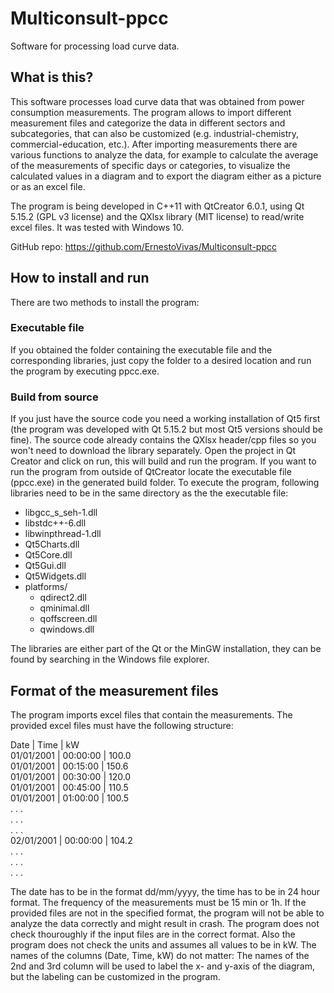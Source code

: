 # Multiconsult-ppcc
Software for processing load curve data.


## What is this?
This software processes load curve data that was obtained from power consumption measurements. The program allows to import different measurement files and categorize the data in different sectors and subcategories, that can also be customized (e.g. industrial-chemistry, commercial-education, etc.). After importing measurements there are various functions to analyze the data, for example to calculate the average of the measurements of specific days or categories, to visualize the calculated values in a diagram and to export the diagram either as a picture or as an excel file.

The program is being developed in C++11 with QtCreator 6.0.1, using Qt 5.15.2 (GPL v3 license) and the QXlsx library (MIT license) to read/write excel files. It was tested with Windows 10.

GitHub repo:
https://github.com/ErnestoVivas/Multiconsult-ppcc


## How to install and run
There are two methods to install the program:

### Executable file
If you obtained the folder containing the executable file and the corresponding libraries, just copy the folder to a desired location and run the program by executing ppcc.exe.

### Build from source
If you just have the source code you need a working installation of Qt5 first (the program was developed with Qt 5.15.2 but most Qt5 versions should be fine). The source code already contains the QXlsx header/cpp files so you won't need to download the library separately.
Open the project in Qt Creator and click on run, this will build and run the program. If you want to run the program from outside of QtCreator locate the executable file (ppcc.exe) in the generated build folder. To execute the program, following libraries need to be in the same directory as the the executable file:
- libgcc_s_seh-1.dll
- libstdc++-6.dll
- libwinpthread-1.dll
- Qt5Charts.dll
- Qt5Core.dll
- Qt5Gui.dll
- Qt5Widgets.dll
- platforms/
  - qdirect2.dll
  - qminimal.dll
  - qoffscreen.dll
  - qwindows.dll

The libraries are either part of the Qt or the MinGW installation, they can be found by searching in the Windows file explorer.


## Format of the measurement files
The program imports excel files that contain the measurements. The provided excel files must have the following structure:

Date        | Time      | kW  
01/01/2001  | 00:00:00  | 100.0  
01/01/2001  | 00:15:00  | 150.6  
01/01/2001  | 00:30:00  | 120.0  
01/01/2001  | 00:45:00  | 110.5  
01/01/2001  | 01:00:00  | 100.5  
    .            .         .  
    .            .         .  
    .            .         .  
02/01/2001  | 00:00:00  | 104.2  
    .            .         .  
    .            .         .  
    .            .         .  

The date has to be in the format dd/mm/yyyy, the time has to be in 24 hour format. The frequency of the measurements must be 15 min or 1h. If the provided files are not in the specified format, the program will not be able to analyze the data correctly and might result in crash. The program does not check thouroughly if the input files are in the correct format. Also the program does not check the units and assumes all values to be in kW. The names of the columns (Date, Time, kW) do not matter: The names of the 2nd and 3rd column will be used to label the x- and y-axis of the diagram, but the labeling can be customized in the program.